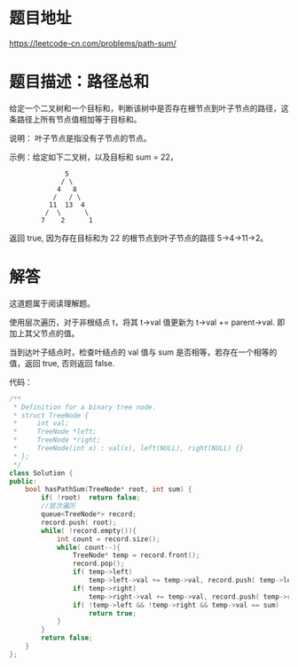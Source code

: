 # 题目地址

https://leetcode-cn.com/problems/path-sum/

# 题目描述：路径总和

给定一个二叉树和一个目标和，判断该树中是否存在根节点到叶子节点的路径，这条路径上所有节点值相加等于目标和。

说明： 叶子节点是指没有子节点的节点。

示例：给定如下二叉树，以及目标和 sum = 22，
```
              5
             / \
            4   8
           /   / \
          11  13  4
         /  \      \
        7    2      1
```
返回 true, 因为存在目标和为 22 的根节点到叶子节点的路径 5->4->11->2。


# 解答

这道题属于阅读理解题。

使用层次遍历，对于非根结点 t，将其 t->val 值更新为 t->val += parent->val. 即加上其父节点的值。

当到达叶子结点时，检查叶结点的 val 值与 sum 是否相等，若存在一个相等的值，返回 true, 否则返回 false.

代码：
```cpp
/**
 * Definition for a binary tree node.
 * struct TreeNode {
 *     int val;
 *     TreeNode *left;
 *     TreeNode *right;
 *     TreeNode(int x) : val(x), left(NULL), right(NULL) {}
 * };
 */
class Solution {
public:
    bool hasPathSum(TreeNode* root, int sum) {
        if( !root)  return false;
        //层次遍历 
        queue<TreeNode*> record;
        record.push( root);
        while( !record.empty()){
            int count = record.size();
            while( count--){
                TreeNode* temp = record.front();
                record.pop();
                if( temp->left) 
                    temp->left->val += temp->val, record.push( temp->left);
                if( temp->right)
                    temp->right->val += temp->val, record.push( temp->right);
                if( !temp->left && !temp->right && temp->val == sum)
                    return true;
            }
        }
        return false;
    }
};
```
